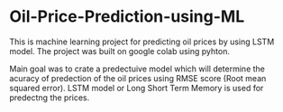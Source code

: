 # Oil-Price-Prediction-using-ML
This is machine learning project for predicting oil prices by using LSTM  model.
The project was built on google colab using pyhton. 

Main goal was to crate a predectuive model which will determine the acuracy of predection of the oil prices using RMSE score (Root mean squared error).
LSTM model or Long Short Term Memory is used for predectng the prices. 
